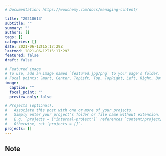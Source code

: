 ```yaml
---
# Documentation: https://wowchemy.com/docs/managing-content/

title: "20210613"
subtitle: ""
summary: ""
authors: []
tags: []
categories: []
date: 2021-06-12T15:17:29Z
lastmod: 2021-06-12T15:17:29Z
featured: false
draft: false

# Featured image
# To use, add an image named `featured.jpg/png` to your page's folder.
# Focal points: Smart, Center, TopLeft, Top, TopRight, Left, Right, BottomLeft, Bottom, BottomRight.
image:
  caption: ""
  focal_point: ""
  preview_only: false

# Projects (optional).
#   Associate this post with one or more of your projects.
#   Simply enter your project's folder or file name without extension.
#   E.g. `projects = ["internal-project"]` references `content/project/deep-learning/index.md`.
#   Otherwise, set `projects = []`.
projects: []
---
```


## Note

